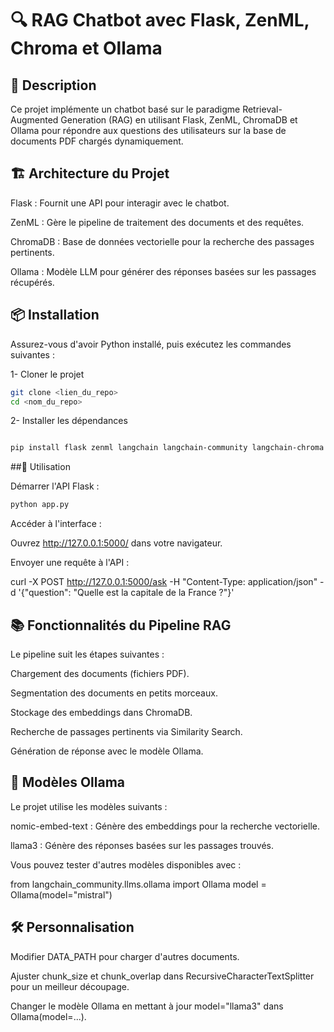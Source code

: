 # 🔍 RAG Chatbot avec Flask, ZenML, Chroma et Ollama

## 📌 Description

Ce projet implémente un chatbot basé sur le paradigme Retrieval-Augmented Generation (RAG) en utilisant Flask, ZenML, ChromaDB et Ollama pour répondre aux questions des utilisateurs sur la base de documents PDF chargés dynamiquement.

## 🏗️ Architecture du Projet

Flask : Fournit une API pour interagir avec le chatbot.

ZenML : Gère le pipeline de traitement des documents et des requêtes.

ChromaDB : Base de données vectorielle pour la recherche des passages pertinents.

Ollama : Modèle LLM pour générer des réponses basées sur les passages récupérés.

## 📦 Installation

Assurez-vous d'avoir Python installé, puis exécutez les commandes suivantes :

 1- Cloner le projet
```bash 
git clone <lien_du_repo>
cd <nom_du_repo>

```

 2- Installer les dépendances
 
```bash

pip install flask zenml langchain langchain-community langchain-chroma chromadb ollama opencv-python PyMuPDF

```
##🚀 Utilisation

Démarrer l'API Flask :

```bash
python app.py
```

Accéder à l'interface :

Ouvrez http://127.0.0.1:5000/ dans votre navigateur.

Envoyer une requête à l'API :

curl -X POST http://127.0.0.1:5000/ask -H "Content-Type: application/json" -d '{"question": "Quelle est la capitale de la France ?"}'

## 📚 Fonctionnalités du Pipeline RAG

Le pipeline suit les étapes suivantes :

Chargement des documents (fichiers PDF).

Segmentation des documents en petits morceaux.

Stockage des embeddings dans ChromaDB.

Recherche de passages pertinents via Similarity Search.

Génération de réponse avec le modèle Ollama.

## 🧠 Modèles Ollama

Le projet utilise les modèles suivants :

nomic-embed-text : Génère des embeddings pour la recherche vectorielle.

llama3 : Génère des réponses basées sur les passages trouvés.

Vous pouvez tester d'autres modèles disponibles avec :

from langchain_community.llms.ollama import Ollama
model = Ollama(model="mistral")

## 🛠️ Personnalisation

Modifier DATA_PATH pour charger d'autres documents.

Ajuster chunk_size et chunk_overlap dans RecursiveCharacterTextSplitter pour un meilleur découpage.

Changer le modèle Ollama en mettant à jour model="llama3" dans Ollama(model=...).
